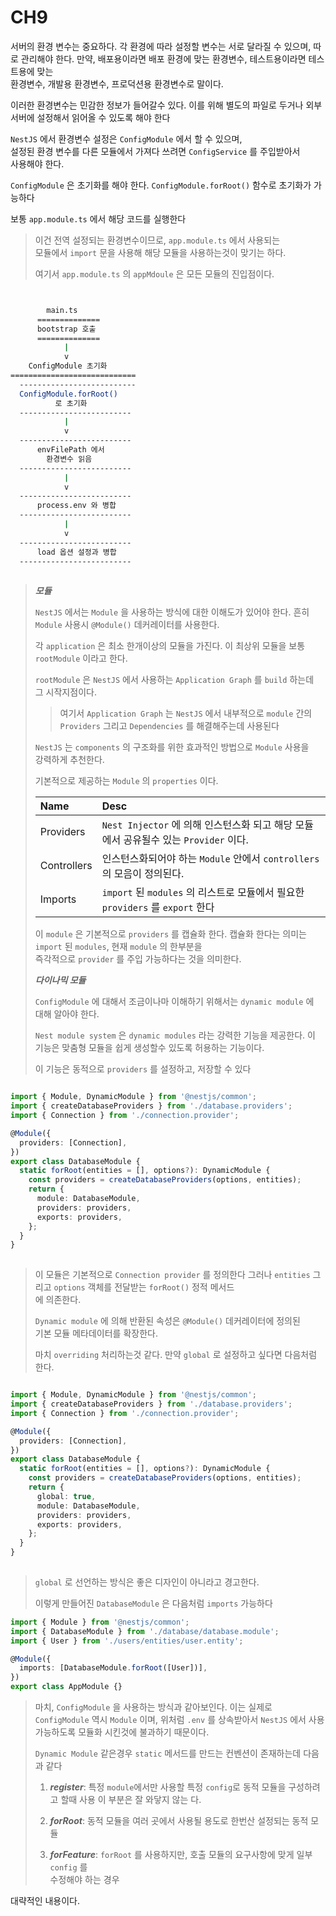 # CH9

서버의 환경 변수는 중요하다.
각 환경에 따라 설정할 변수는 서로 달라질 수 있으며, 따로 관리해야 한다.
만약, 배포용이라면 배포 환경에 맞는 환경변수, 테스트용이라면 테스트용에 맞는  
환경변수, 개발용 환경변수, 프로덕션용 환경변수로 말이다.  

이러한 환경변수는 민감한 정보가 들어갈수 있다.
이를 위해 별도의 파일로 두거나 외부 서버에 설정해서 읽어올 수 있도록 해야 한다

`NestJS` 에서 환경변수 설정은 `ConfigModule` 에서 할 수 있으며,  
설정된 환경 변수를 다른 모듈에서 가져다 쓰려면 `ConfigService` 를 주입받아서  
사용해야 한다.

`ConfigModule` 은 초기화를 해야 한다.
`ConfigModule.forRoot()` 함수로 초기화가 가능하다

보통 `app.module.ts` 에서 해당 코드를 실행한다

> 이건 전역 설정되는 환경변수이므로, `app.module.ts` 에서 사용되는  
> 모듈에서 `import` 문을 사용해 해당 모듈을 사용하는것이 맞기는 하다.
>
> 여기서 `app.module.ts` 의 `appMdoule` 은 모든 모듈의 진입점이다.
>

```sh


        main.ts
      ==============
      bootstrap 호출
      ==============
            |
            v
    ConfigModule 초기화
============================
  --------------------------
  ConfigModule.forRoot() 
          로 초기화
  -------------------------
            |
            v
  -------------------------
      envFilePath 에서 
        환경변수 읽음
  -------------------------
            |
            v
  -------------------------
      process.env 와 병합
  -------------------------
            |
            v
  -------------------------
      load 옵션 설정과 병합
  -------------------------
  

```

> ***모듈***
>
> `NestJS` 에서는 `Module` 을 사용하는 방식에 대한 이해도가 있어야 한다.
> 흔히 `Module` 사용시 `@Module()` 데커레이터를 사용한다.
>
> 각 `application` 은 최소 한개이상의 모듈을 가진다.
> 이 최상위 모듈을 보통 `rootModule` 이라고 한다.
>
> `rootModule` 은 `NestJS` 에서 사용하는 `Application Graph` 를 `build` 하는데  
> 그 시작지점이다.
>
>> 여기서 `Application Graph` 는 `NestJS` 에서 내부적으로 `module` 간의  
>> `Providers` 그리고 `Dependencies` 를 해결해주는데 사용된다
>
> `NestJS` 는 `components` 의 구조화를 위한 효과적인 방법으로 `Module` 사용을  
> 강력하게 추천한다.
>
> 기본적으로 제공하는 `Module` 의 `properties` 이다.
>
> | Name | Desc |
> | :--- | :--- |
> | Providers | `Nest Injector` 에 의해 인스턴스화 되고 해당 모듈 에서 공유될수 있는 `Provider` 이다.
> | Controllers | 인스턴스화되어야 하는 `Module` 안에서 `controllers` 의 모음이 정의된다.
> | Imports | `import` 된 `modules` 의 리스트로 모듈에서 필요한 `providers` 를 `export` 한다
>
> 이 `module` 은 기본적으로 `providers` 를 캡슐화 한다.
> 캡슐화 한다는 의미는 `import` 된 `modules`, 현재 `module` 의 한부분을  
> 즉각적으로 `provider` 를 주입 가능하다는 것을 의미한다.
>
>
> ***다이나믹 모듈***
>
> `ConfigModule` 에 대해서 조금이나마 이해하기 위해서는 `dynamic module` 에  
> 대해 알아야 한다.
>
> `Nest module system` 은 `dynamic modules` 라는 강력한 기능을 제공한다.
> 이 기능은 맞춤형 모듈을 쉽게 생성할수 있도록 허용하는 기능이다.
> 
> 이 기능은 동적으로 `providers` 를 설정하고, 저장할 수 있다
>
```ts

import { Module, DynamicModule } from '@nestjs/common';
import { createDatabaseProviders } from './database.providers';
import { Connection } from './connection.provider';

@Module({
  providers: [Connection],
})
export class DatabaseModule {
  static forRoot(entities = [], options?): DynamicModule {
    const providers = createDatabaseProviders(options, entities);
    return {
      module: DatabaseModule,
      providers: providers,
      exports: providers,
    };
  }
}
 
```

> 이 모듈은 기본적으로 `Connection provider` 를 정의한다
> 그러나 `entities` 그리고 `options` 객체를 전달받는 `forRoot()` 정적 메서드  
> 에 의존한다.
>
> `Dynamic module` 에 의해 반환된 속성은 `@Module()` 데커레이터에 정의된  
> 기본 모듈 메타데이터를 확장한다.
>
> 마치 `overriding` 처리하는것 같다.
> 만약 `global` 로 설정하고 싶다면 다음처럼 한다.

```ts

import { Module, DynamicModule } from '@nestjs/common';
import { createDatabaseProviders } from './database.providers';
import { Connection } from './connection.provider';

@Module({
  providers: [Connection],
})
export class DatabaseModule {
  static forRoot(entities = [], options?): DynamicModule {
    const providers = createDatabaseProviders(options, entities);
    return {
      global: true,
      module: DatabaseModule,
      providers: providers,
      exports: providers,
    };
  }
}
 
```

> `global` 로 선언하는 방식은 좋은 디자인이 아니라고 경고한다.
>
> 이렇게 만들어진 `DatabaseModule` 은 다음처럼 `imports` 가능하다

```ts
import { Module } from '@nestjs/common';
import { DatabaseModule } from './database/database.module';
import { User } from './users/entities/user.entity';

@Module({
  imports: [DatabaseModule.forRoot([User])],
})
export class AppModule {}
```

> 마치, `ConfigModule` 을 사용하는 방식과 같아보인다.
> 이는 실제로 `ConfigModule` 역시 `Module` 이며,
> 위처럼 `.env` 를 상속받아서 `NestJS` 에서 사용가능하도록
> 모듈화 시킨것에 불과하기 때문이다.
>
> `Dynamic Module` 같은경우 `static` 메서드를 만드는
> 컨벤션이 존재하는데 다음과 같다
>
> 1. ***register***:
> 특정 `module`에서만 사용할 특정 `config`로 동적 모듈을 구성하려고 할때 사용
> 이 부분은 잘 와닿지 않는 다.
>
> 2. ***forRoot***:
> 동적 모듈을 여러 곳에서 사용될 용도로 한번산 설정되는 동적 모듈
>
> 3. ***forFeature***:
> `forRoot` 를 사용하지만, 호출 모듈의 요구사항에 맞게 일부 `config` 를  
> 수정해야 하는 경우
>

대략적인 내용이다.

